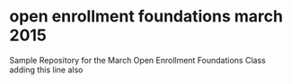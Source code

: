 # open enrollment foundations march 2015
Sample Repository for the March Open Enrollment Foundations Class
adding this line also
